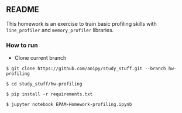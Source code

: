 ## README ##

This homework is an exercise to train basic profiling skills with `line_profiler` and `memory_profiler` libraries.

### How to run ###

* Clone current branch

`$ git clone https://github.com/anipy/study_stuff.git --branch hw-profiling`

`$ cd study_stuff/hw-profiling`

`$ pip install -r requirements.txt`

`$ jupyter notebook EPAM-Homework-profiling.ipynb`